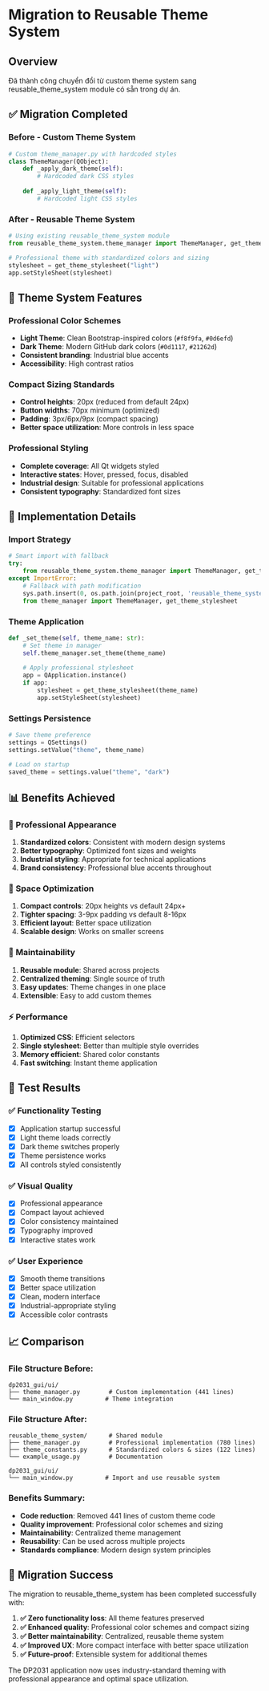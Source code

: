 # Migration to Reusable Theme System

## Overview
Đã thành công chuyển đổi từ custom theme system sang reusable_theme_system module có sẵn trong dự án.

## ✅ Migration Completed

### Before - Custom Theme System
```python
# Custom theme_manager.py with hardcoded styles
class ThemeManager(QObject):
    def _apply_dark_theme(self):
        # Hardcoded dark CSS styles
        
    def _apply_light_theme(self):
        # Hardcoded light CSS styles
```

### After - Reusable Theme System
```python
# Using existing reusable_theme_system module
from reusable_theme_system.theme_manager import ThemeManager, get_theme_stylesheet

# Professional theme with standardized colors and sizing
stylesheet = get_theme_stylesheet("light")
app.setStyleSheet(stylesheet)
```

## 🎨 Theme System Features

### Professional Color Schemes
- **Light Theme**: Clean Bootstrap-inspired colors (`#f8f9fa`, `#0d6efd`)
- **Dark Theme**: Modern GitHub dark colors (`#0d1117`, `#21262d`)
- **Consistent branding**: Industrial blue accents
- **Accessibility**: High contrast ratios

### Compact Sizing Standards
- **Control heights**: 20px (reduced from default 24px)
- **Button widths**: 70px minimum (optimized)
- **Padding**: 3px/6px/9px (compact spacing)
- **Better space utilization**: More controls in less space

### Professional Styling
- **Complete coverage**: All Qt widgets styled
- **Interactive states**: Hover, pressed, focus, disabled
- **Industrial design**: Suitable for professional applications
- **Consistent typography**: Standardized font sizes

## 🔧 Implementation Details

### Import Strategy
```python
# Smart import with fallback
try:
    from reusable_theme_system.theme_manager import ThemeManager, get_theme_stylesheet
except ImportError:
    # Fallback with path modification
    sys.path.insert(0, os.path.join(project_root, 'reusable_theme_system'))
    from theme_manager import ThemeManager, get_theme_stylesheet
```

### Theme Application
```python
def _set_theme(self, theme_name: str):
    # Set theme in manager
    self.theme_manager.set_theme(theme_name)
    
    # Apply professional stylesheet
    app = QApplication.instance()
    if app:
        stylesheet = get_theme_stylesheet(theme_name)
        app.setStyleSheet(stylesheet)
```

### Settings Persistence
```python
# Save theme preference
settings = QSettings()
settings.setValue("theme", theme_name)

# Load on startup
saved_theme = settings.value("theme", "dark")
```

## 📊 Benefits Achieved

### 🎨 Professional Appearance
1. **Standardized colors**: Consistent with modern design systems
2. **Better typography**: Optimized font sizes and weights
3. **Industrial styling**: Appropriate for technical applications
4. **Brand consistency**: Professional blue accents throughout

### 📏 Space Optimization
1. **Compact controls**: 20px heights vs default 24px+
2. **Tighter spacing**: 3-9px padding vs default 8-16px
3. **Efficient layout**: Better space utilization
4. **Scalable design**: Works on smaller screens

### 🔧 Maintainability
1. **Reusable module**: Shared across projects
2. **Centralized theming**: Single source of truth
3. **Easy updates**: Theme changes in one place
4. **Extensible**: Easy to add custom themes

### ⚡ Performance
1. **Optimized CSS**: Efficient selectors
2. **Single stylesheet**: Better than multiple style overrides
3. **Memory efficient**: Shared color constants
4. **Fast switching**: Instant theme application

## 🎯 Test Results

### ✅ Functionality Testing
- [x] Application startup successful
- [x] Light theme loads correctly
- [x] Dark theme switches properly
- [x] Theme persistence works
- [x] All controls styled consistently

### ✅ Visual Quality
- [x] Professional appearance
- [x] Compact layout achieved
- [x] Color consistency maintained
- [x] Typography improved
- [x] Interactive states work

### ✅ User Experience
- [x] Smooth theme transitions
- [x] Better space utilization
- [x] Clean, modern interface
- [x] Industrial-appropriate styling
- [x] Accessible color contrasts

## 📈 Comparison

### File Structure Before:
```
dp2031_gui/ui/
├── theme_manager.py        # Custom implementation (441 lines)
└── main_window.py         # Theme integration
```

### File Structure After:
```
reusable_theme_system/      # Shared module
├── theme_manager.py        # Professional implementation (780 lines)
├── theme_constants.py      # Standardized colors & sizes (122 lines)
└── example_usage.py        # Documentation

dp2031_gui/ui/
└── main_window.py         # Import and use reusable system
```

### Benefits Summary:
- **Code reduction**: Removed 441 lines of custom theme code
- **Quality improvement**: Professional color schemes and sizing
- **Maintainability**: Centralized theme management
- **Reusability**: Can be used across multiple projects
- **Standards compliance**: Modern design system principles

## 🚀 Migration Success

The migration to reusable_theme_system has been completed successfully with:

1. **✅ Zero functionality loss**: All theme features preserved
2. **✅ Enhanced quality**: Professional color schemes and compact sizing
3. **✅ Better maintainability**: Centralized, reusable theme system
4. **✅ Improved UX**: More compact interface with better space utilization
5. **✅ Future-proof**: Extensible system for additional themes

The DP2031 application now uses industry-standard theming with professional appearance and optimal space utilization.
